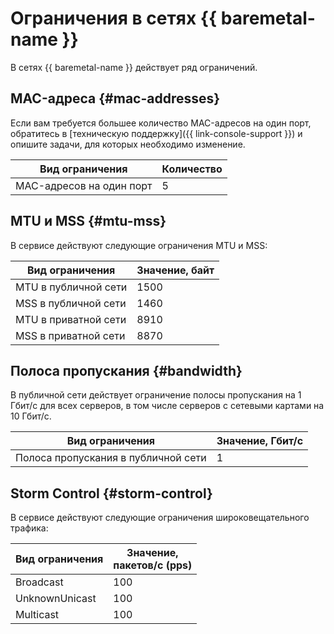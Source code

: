 # Ограничения в сетях {{ baremetal-name }}

В сетях {{ baremetal-name }} действует ряд ограничений.

## MAC-адреса {#mac-addresses}

Если вам требуется большее количество MAC-адресов на один порт, обратитесь в [техническую поддержку]({{ link-console-support }}) и опишите задачи, для которых необходимо изменение.

Вид ограничения | Количество
--- | ---
MAC-адресов на один порт | 5

## MTU и MSS {#mtu-mss}

В сервисе действуют следующие ограничения MTU и MSS:

Вид ограничения | Значение, байт
--- | ---
MTU в публичной сети | 1500
MSS в публичной сети | 1460
MTU в приватной сети | 8910
MSS в приватной сети | 8870

## Полоса пропускания {#bandwidth}

В публичной сети действует ограничение полосы пропускания на 1 Гбит/с для всех серверов, в том числе серверов с сетевыми картами на 10 Гбит/c.

Вид ограничения | Значение, Гбит/с
--- | ---
Полоса пропускания в публичной сети | 1 

## Storm Control {#storm-control}

В сервисе действуют следующие ограничения широковещательного трафика:

Вид ограничения | Значение,</br>пакетов/с (pps)
--- | ---
Broadcast | 100
UnknownUnicast | 100
Multicast | 100